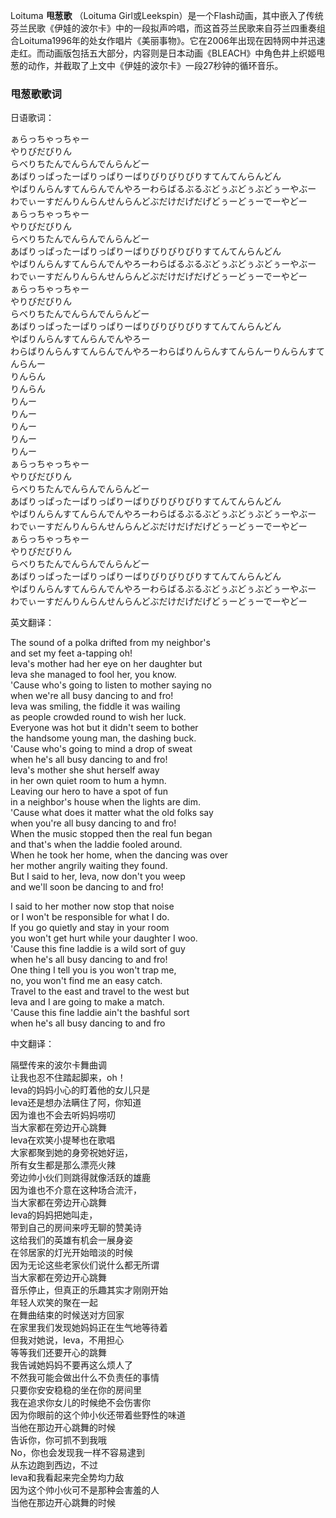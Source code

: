 

Loituma **甩葱歌** （Loituma
Girl或Leekspin）是一个Flash动画，其中嵌入了传统芬兰民歌《伊娃的波尔卡》中的一段拟声吟唱，而这首芬兰民歌来自芬兰四重奏组合Loituma1996年的处女作唱片《美丽事物》。它在2006年出现在因特网中并迅速走红。而动画版包括五大部分，内容则是日本动画《BLEACH》中角色井上织姬甩葱的动作，并截取了上文中《伊娃的波尔卡》一段27秒钟的循环音乐。

### 甩葱歌歌词

日语歌词：

ぁらっちゃっちゃー  
やりびだびりん  
らべりちたんでんらんでんらんどー  
あばりっぱったーぱりっぱりーばりびりびりびりすてんてんらんどん  
やばりんらんすてんらんでんやろーわらばるぶるぶどぅぶどぅぶどぅーやぶー  
わでぃーすだんりんらんせんらんどぶだけだげだげどぅーどぅーでーやどー  
ぁらっちゃっちゃー  
やりびだびりん  
らべりちたんでんらんでんらんどー  
あばりっぱったーぱりっぱりーばりびりびりびりすてんてんらんどん  
やばりんらんすてんらんでんやろーわらばるぶるぶどぅぶどぅぶどぅーやぶー  
わでぃーすだんりんらんせんらんどぶだけだげだげどぅーどぅーでーやどー  
ぁらっちゃっちゃー  
やりびだびりん  
らべりちたんでんらんでんらんどー  
あばりっぱったーぱりっぱりーばりびりびりびりすてんてんらんどん  
やばりんらんすてんらんでんやろー  
わらばりんらんすてんらんでんやろーわらばりんらんすてんらんーりんらんすてんらんー  
りんらん  
りんらん  
りんー  
りんー  
りんー  
りんー  
りんー  
ぁらっちゃっちゃー  
やりびだびりん  
らべりちたんでんらんでんらんどー  
あばりっぱったーぱりっぱりーばりびりびりびりすてんてんらんどん  
やばりんらんすてんらんでんやろーわらばるぶるぶどぅぶどぅぶどぅーやぶー  
わでぃーすだんりんらんせんらんどぶだけだげだげどぅーどぅーでーやどー  
ぁらっちゃっちゃー  
やりびだびりん  
らべりちたんでんらんでんらんどー  
あばりっぱったーぱりっぱりーばりびりびりびりすてんてんらんどん  
やばりんらんすてんらんでんやろーわらばるぶるぶどぅぶどぅぶどぅーやぶー  
わでぃーすだんりんらんせんらんどぶだけだげだげどぅーどぅーでーやどー

英文翻译：

The sound of a polka drifted from my neighbor's  
and set my feet a-tapping oh!  
Ieva's mother had her eye on her daughter but  
Ieva she managed to fool her, you know.  
'Cause who's going to listen to mother saying no  
when we're all busy dancing to and fro!  
Ieva was smiling, the fiddle it was wailing  
as people crowded round to wish her luck.  
Everyone was hot but it didn't seem to bother  
the handsome young man, the dashing buck.  
'Cause who's going to mind a drop of sweat  
when he's all busy dancing to and fro!  
Ieva's mother she shut herself away  
in her own quiet room to hum a hymn.  
Leaving our hero to have a spot of fun  
in a neighbor's house when the lights are dim.  
'Cause what does it matter what the old folks say  
when you're all busy dancing to and fro!  
When the music stopped then the real fun began  
and that's when the laddie fooled around.  
When he took her home, when the dancing was over  
her mother angrily waiting they found.  
But I said to her, Ieva, now don't you weep  
and we'll soon be dancing to and fro!  
  
I said to her mother now stop that noise  
or I won't be responsible for what I do.  
If you go quietly and stay in your room  
you won't get hurt while your daughter I woo.  
'Cause this fine laddie is a wild sort of guy  
when he's all busy dancing to and fro!  
One thing I tell you is you won't trap me,  
no, you won't find me an easy catch.  
Travel to the east and travel to the west but  
Ieva and I are going to make a match.  
'Cause this fine laddie ain't the bashful sort  
when he's all busy dancing to and fro

中文翻译：

隔壁传来的波尔卡舞曲调  
让我也忍不住踏起脚来，oh！  
Ieva的妈妈小心的盯着他的女儿只是  
Ieva还是想办法瞒住了阿，你知道  
因为谁也不会去听妈妈唠叨  
当大家都在旁边开心跳舞  
Ieva在欢笑小提琴也在歌唱  
大家都聚到她的身旁祝她好运，  
所有女生都是那么漂亮火辣  
旁边帅小伙们则跳得就像活跃的雄鹿  
因为谁也不介意在这种场合流汗，  
当大家都在旁边开心跳舞  
Ieva的妈妈把她叫走，  
带到自己的房间来哼无聊的赞美诗  
这给我们的英雄有机会一展身姿  
在邻居家的灯光开始暗淡的时候  
因为无论这些老家伙们说什么都无所谓  
当大家都在旁边开心跳舞  
音乐停止，但真正的乐趣其实才刚刚开始  
年轻人欢笑的聚在一起  
在舞曲结束的时候送对方回家  
在家里我们发现她妈妈正在生气地等待着  
但我对她说，Ieva，不用担心  
等等我们还要开心的跳舞  
我告诫她妈妈不要再这么烦人了  
不然我可能会做出什么不负责任的事情  
只要你安安稳稳的坐在你的房间里  
我在追求你女儿的时候绝不会伤害你  
因为你眼前的这个帅小伙还带着些野性的味道  
当他在那边开心跳舞的时候  
告诉你，你可抓不到我哦  
No，你也会发现我一样不容易逮到  
从东边跑到西边，不过  
Ieva和我看起来完全势均力敌  
因为这个帅小伙可不是那种会害羞的人  
当他在那边开心跳舞的时候

